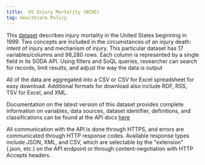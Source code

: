 ```yaml
---
title:  US Injury Mortality (NCHS)
tag: Healthcare Policy
---
```

This [dataset](https://data.cdc.gov/NCHS/NCHS-Injury-Mortality-United-States/nt65-c7a7) describes injury mortality in the United States beginning in 1999. Two concepts are included in the circumstances of an injury death: intent of injury and mechanism of injury. This particular dataset has 17 variables/columns and 98,280 rows. Each column is represented by a single field in its SODA API. Using filters and SoQL queries, researcher can search for records, limit results, and adjust the way the data is output

All of the data are aggregated into a CSV or CSV for Excel spreadsheet for easy download. Additional formats for download also include RDF, RSS, TSV for Excel, and XML.

Documentation on the latest version of this dataset provides complete information on variables, data sources, dataset identifier, definitions, and classifications can be found at the API docs [here](https://dev.socrata.com/foundry/data.cdc.gov/6j4j-ispt)

All communication with the API is done through HTTPS, and errors are communicated through HTTP response codes. Available response types include JSON, XML, and CSV, which are selectable by the "extension" (.json, etc.) on the API endpoint or through content-negotiation with HTTP Accepts headers.
